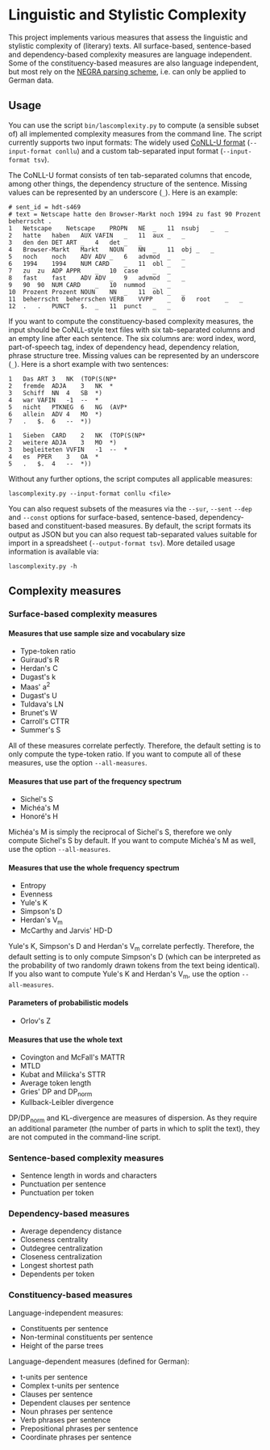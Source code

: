 # Linguistic and Stylistic Complexity

This project implements various measures that assess the linguistic
and stylistic complexity of (literary) texts. All surface-based,
sentence-based and dependency-based complexity measures are language
independent. Some of the constituency-based measures are also language
independent, but most rely on the [NEGRA parsing
scheme](http://www.coli.uni-saarland.de/projects/sfb378/negra-corpus/knoten.html),
i.e. can only be applied to German data.

<!-- ## Installation -->

<!-- The easiest way to install the toolbox is via pip (pip3 in some -->
<!-- distributions): -->

<!--     pip install foo -->

<!-- Alternatively, you can download and decompress the [latest -->
<!-- release](https://github.com/tsproisl/Linguistic_and_Stylistic_Complexity/releases/latest) -->
<!-- or clone the git repository: -->

<!--     git clone https://github.com/tsproisl/Linguistic_and_Stylistic_Complexity.git -->

<!-- In the new directory, run the following command: -->

<!--     python3 setup.py install -->


## Usage

You can use the script `bin/lascomplexity.py` to compute (a sensible
subset of) all implemented complexity measures from the command line.
The script currently supports two input formats: The widely used
[CoNLL-U format](https://universaldependencies.org/format.html)
(`--input-format conllu`) and a custom tab-separated input format
(`--input-format tsv`).

The CoNLL-U format consists of ten tab-separated columns that encode,
among other things, the dependency structure of the sentence. Missing
values can be represented by an underscore (`_`). Here is an example:

    # sent_id = hdt-s469
    # text = Netscape hatte den Browser-Markt noch 1994 zu fast 90 Prozent beherrscht .
    1	Netscape	Netscape	PROPN	NE	_	11	nsubj	_	_
    2	hatte	haben	AUX	VAFIN	_	11	aux	_	_
    3	den	den	DET	ART	_	4	det	_	_
    4	Browser-Markt	Markt	NOUN	NN	_	11	obj	_	_
    5	noch	noch	ADV	ADV	_	6	advmod	_	_
    6	1994	1994	NUM	CARD	_	11	obl	_	_
    7	zu	zu	ADP	APPR	_	10	case	_	_
    8	fast	fast	ADV	ADV	_	9	advmod	_	_
    9	90	90	NUM	CARD	_	10	nummod	_	_
    10	Prozent Prozent NOUN	NN	_	11	obl	_	_
    11	beherrscht	beherrschen	VERB	VVPP	_	0	root	_	_
    12	.	.	PUNCT	$.	_	11	punct	_	_

If you want to compute the constituency-based complexity measures, the
input should be CoNLL-style text files with six tab-separated columns
and an empty line after each sentence. The six columns are: word
index, word, part-of-speech tag, index of dependency head, dependency
relation, phrase structure tree. Missing values can be represented by
an underscore (`_`). Here is a short example with two sentences:

    1	Das	ART	3	NK	(TOP(S(NP*
    2	fremde	ADJA	3	NK	*
    3	Schiff	NN	4	SB	*)
    4	war	VAFIN	-1	--	*
    5	nicht	PTKNEG	6	NG	(AVP*
    6	allein	ADV	4	MO	*)
    7	.	$.	6	--	*))
    
    1	Sieben	CARD	2	NK	(TOP(S(NP*
    2	weitere	ADJA	3	MO	*)
    3	begleiteten	VVFIN	-1	--	*
    4	es	PPER	3	OA	*
    5	.	$.	4	--	*))

Without any further options, the script computes all applicable
measures:

    lascomplexity.py --input-format conllu <file>

You can also request subsets of the measures via the `--sur`, `--sent`
`--dep` and `--const` options for surface-based, sentence-based,
dependency-based and constituent-based measures. By default, the
script formats its output as JSON but you can also request
tab-separated values suitable for import in a spreadsheet
(`--output-format tsv`). More detailed usage information is available
via:

    lascomplexity.py -h

## Complexity measures

### Surface-based complexity measures

#### Measures that use sample size and vocabulary size

  * Type-token ratio
  * Guiraud's R
  * Herdan's C
  * Dugast's k
  * Maas' a<sup>2</sup>
  * Dugast's U
  * Tuldava's LN
  * Brunet's W
  * Carroll's CTTR
  * Summer's S

All of these measures correlate perfectly. Therefore, the default
setting is to only compute the type-token ratio. If you want to
compute all of these measures, use the option `--all-measures`.

#### Measures that use part of the frequency spectrum

  * Sichel's S
  * Michéa's M
  * Honoré's H

Michéa's M is simply the reciprocal of Sichel's S, therefore we only
compute Sichel's S by default. If you want to compute Michéa's M as
well, use the option `--all-measures`.

#### Measures that use the whole frequency spectrum

  * Entropy
  * Evenness
  * Yule's K
  * Simpson's D
  * Herdan's V<sub>m</sub>
  * McCarthy and Jarvis' HD-D

Yule's K, Simpson's D and Herdan's V<sub>m</sub> correlate perfectly.
Therefore, the default setting is to only compute Simpson's D (which
can be interpreted as the probability of two randomly drawn tokens
from the text being identical). If you also want to compute Yule's K
and Herdan's V<sub>m</sub>, use the option `--all-measures`.

#### Parameters of probabilistic models

  * Orlov's Z

#### Measures that use the whole text

  * Covington and McFall's MATTR
  * MTLD
  * Kubat and Milicka's STTR
  * Average token length
  * Gries' DP and DP<sub>norm</sub>
  * Kullback-Leibler divergence

DP/DP<sub>norm</sub> and KL-divergence are measures of dispersion. As
they require an additional parameter (the number of parts in which to
split the text), they are not computed in the command-line script.

### Sentence-based complexity measures

  * Sentence length in words and characters
  * Punctuation per sentence
  * Punctuation per token

### Dependency-based measures

  * Average dependency distance
  * Closeness centrality
  * Outdegree centralization
  * Closeness centralization
  * Longest shortest path
  * Dependents per token

### Constituency-based measures

Language-independent measures:
  * Constituents per sentence
  * Non-terminal constituents per sentence
  * Height of the parse trees

Language-dependent measures (defined for German):
  * t-units per sentence
  * Complex t-units per sentence
  * Clauses per sentence
  * Dependent clauses per sentence
  * Noun phrases per sentence
  * Verb phrases per sentence
  * Prepositional phrases per sentence
  * Coordinate phrases per sentence
